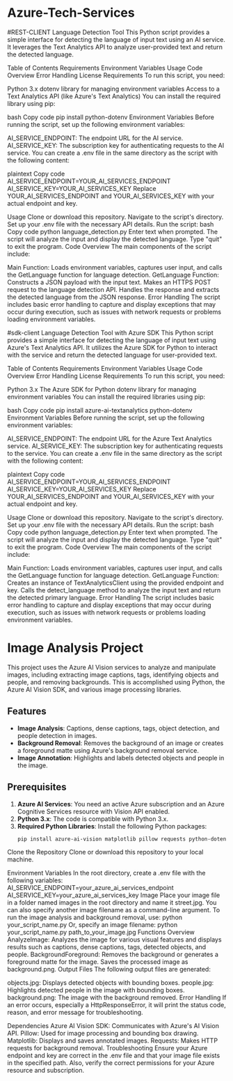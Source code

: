 # Azure-Tech-Services
#REST-CLIENT
Language Detection Tool
This Python script provides a simple interface for detecting the language of input text using an AI service. It leverages the Text Analytics API to analyze user-provided text and return the detected language.

Table of Contents
Requirements
Environment Variables
Usage
Code Overview
Error Handling
License
Requirements
To run this script, you need:

Python 3.x
dotenv library for managing environment variables
Access to a Text Analytics API (like Azure's Text Analytics)
You can install the required library using pip:

bash
Copy code
pip install python-dotenv
Environment Variables
Before running the script, set up the following environment variables:

AI_SERVICE_ENDPOINT: The endpoint URL for the AI service.
AI_SERVICE_KEY: The subscription key for authenticating requests to the AI service.
You can create a .env file in the same directory as the script with the following content:

plaintext
Copy code
AI_SERVICE_ENDPOINT=YOUR_AI_SERVICES_ENDPOINT
AI_SERVICE_KEY=YOUR_AI_SERVICES_KEY
Replace YOUR_AI_SERVICES_ENDPOINT and YOUR_AI_SERVICES_KEY with your actual endpoint and key.

Usage
Clone or download this repository.
Navigate to the script's directory.
Set up your .env file with the necessary API details.
Run the script:
bash
Copy code
python language_detection.py
Enter text when prompted. The script will analyze the input and display the detected language. Type "quit" to exit the program.
Code Overview
The main components of the script include:

Main Function: Loads environment variables, captures user input, and calls the GetLanguage function for language detection.
GetLanguage Function:
Constructs a JSON payload with the input text.
Makes an HTTPS POST request to the language detection API.
Handles the response and extracts the detected language from the JSON response.
Error Handling
The script includes basic error handling to capture and display exceptions that may occur during execution, such as issues with network requests or problems loading environment variables.



#sdk-client
Language Detection Tool with Azure SDK
This Python script provides a simple interface for detecting the language of input text using Azure's Text Analytics API. It utilizes the Azure SDK for Python to interact with the service and return the detected language for user-provided text.

Table of Contents
Requirements
Environment Variables
Usage
Code Overview
Error Handling
License
Requirements
To run this script, you need:

Python 3.x
The Azure SDK for Python
dotenv library for managing environment variables
You can install the required libraries using pip:

bash
Copy code
pip install azure-ai-textanalytics python-dotenv
Environment Variables
Before running the script, set up the following environment variables:

AI_SERVICE_ENDPOINT: The endpoint URL for the Azure Text Analytics service.
AI_SERVICE_KEY: The subscription key for authenticating requests to the service.
You can create a .env file in the same directory as the script with the following content:

plaintext
Copy code
AI_SERVICE_ENDPOINT=YOUR_AI_SERVICES_ENDPOINT
AI_SERVICE_KEY=YOUR_AI_SERVICES_KEY
Replace YOUR_AI_SERVICES_ENDPOINT and YOUR_AI_SERVICES_KEY with your actual endpoint and key.

Usage
Clone or download this repository.
Navigate to the script's directory.
Set up your .env file with the necessary API details.
Run the script:
bash
Copy code
python language_detection.py
Enter text when prompted. The script will analyze the input and display the detected language. Type "quit" to exit the program.
Code Overview
The main components of the script include:

Main Function: Loads environment variables, captures user input, and calls the GetLanguage function for language detection.
GetLanguage Function:
Creates an instance of TextAnalyticsClient using the provided endpoint and key.
Calls the detect_language method to analyze the input text and return the detected primary language.
Error Handling
The script includes basic error handling to capture and display exceptions that may occur during execution, such as issues with network requests or problems loading environment variables.


# Image Analysis Project

This project uses the Azure AI Vision services to analyze and manipulate images, including extracting image captions, tags, identifying objects and people, and removing backgrounds. This is accomplished using Python, the Azure AI Vision SDK, and various image processing libraries.

## Features

- **Image Analysis**: Captions, dense captions, tags, object detection, and people detection in images.
- **Background Removal**: Removes the background of an image or creates a foreground matte using Azure's background removal service.
- **Image Annotation**: Highlights and labels detected objects and people in the image.

## Prerequisites

1. **Azure AI Services**: You need an active Azure subscription and an Azure Cognitive Services resource with Vision API enabled. 
2. **Python 3.x**: The code is compatible with Python 3.x.
3. **Required Python Libraries**: Install the following Python packages:
   ```bash
   pip install azure-ai-vision matplotlib pillow requests python-dotenv
Clone the Repository Clone or download this repository to your local machine.

Environment Variables In the root directory, create a .env file with the following variables:
AI_SERVICE_ENDPOINT=your_azure_ai_services_endpoint
AI_SERVICE_KEY=your_azure_ai_services_key
Image Place your image file in a folder named images in the root directory and name it street.jpg. You can also specify another image filename as a command-line argument.
To run the image analysis and background removal, use:
python your_script_name.py
Or, specify an image filename:
python your_script_name.py path_to_your_image.jpg
Functions Overview
AnalyzeImage: Analyzes the image for various visual features and displays results such as captions, dense captions, tags, detected objects, and people.
BackgroundForeground: Removes the background or generates a foreground matte for the image. Saves the processed image as background.png.
Output Files
The following output files are generated:

objects.jpg: Displays detected objects with bounding boxes.
people.jpg: Highlights detected people in the image with bounding boxes.
background.png: The image with the background removed.
Error Handling
If an error occurs, especially a HttpResponseError, it will print the status code, reason, and error message for troubleshooting.

Dependencies
Azure AI Vision SDK: Communicates with Azure's AI Vision API.
Pillow: Used for image processing and bounding box drawing.
Matplotlib: Displays and saves annotated images.
Requests: Makes HTTP requests for background removal.
Troubleshooting
Ensure your Azure endpoint and key are correct in the .env file and that your image file exists in the specified path. Also, verify the correct permissions for your Azure resource and subscription.
